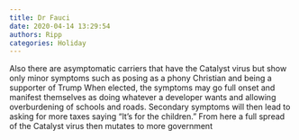 ```yaml
---
title: Dr Fauci
date: 2020-04-14 13:29:54
authors: Ripp
categories: Holiday
---
```


 Also there are asymptomatic carriers that have the Catalyst virus but show only minor symptoms such as posing as a phony Christian and being a supporter of Trump 
When elected, the symptoms may go full onset and manifest themselves as doing whatever a developer wants and allowing overburdening of schools and roads.  Secondary symptoms will then lead to asking for more taxes saying “It’s  for the children.”
From here a full spread of the Catalyst virus then mutates to more government